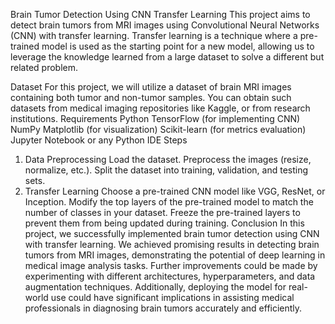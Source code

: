 Brain Tumor Detection Using CNN Transfer Learning
This project aims to detect brain tumors from MRI images using Convolutional Neural Networks (CNN) with transfer learning. Transfer learning is a technique where a pre-trained model is used as the starting point for a new model, allowing us to leverage the knowledge learned from a large dataset to solve a different but related problem.

Dataset
For this project, we will utilize a dataset of brain MRI images containing both tumor and non-tumor samples. You can obtain such datasets from medical imaging repositories like Kaggle, or from research institutions.
Requirements
Python
TensorFlow (for implementing CNN)
NumPy
Matplotlib (for visualization)
Scikit-learn (for metrics evaluation)
Jupyter Notebook or any Python IDE
Steps
1. Data Preprocessing
Load the dataset.
Preprocess the images (resize, normalize, etc.).
Split the dataset into training, validation, and testing sets.
2. Transfer Learning
Choose a pre-trained CNN model like VGG, ResNet, or Inception.
Modify the top layers of the pre-trained model to match the number of classes in your dataset.
Freeze the pre-trained layers to prevent them from being updated during training.
Conclusion
In this project, we successfully implemented brain tumor detection using CNN with transfer learning. We achieved promising results in detecting brain tumors from MRI images, demonstrating the potential of deep learning in medical image analysis tasks. Further improvements could be made by experimenting with different architectures, hyperparameters, and data augmentation techniques. Additionally, deploying the model for real-world use could have significant implications in assisting medical professionals in diagnosing brain tumors accurately and efficiently.
